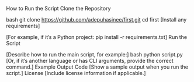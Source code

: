 How to Run the Script
Clone the Repository

bash
git clone https://github.com/adepuhasinee/first.git
cd first
[Install any requirements]

[For example, if it’s a Python project:
pip install -r requirements.txt]
Run the Script

[Describe how to run the main script, for example:]
bash
python script.py
[Or, if it’s another language or has CLI arguments, provide the correct command.]
Example Output
Code
[Show a sample output when you run the script.]
License
[Include license information if applicable.]


